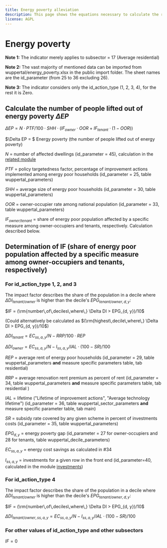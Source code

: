 ```yaml
---
title: Energy poverty alleviation
description: This page shows the equations necessary to calculate the reduction in energy poverty.
license: AGPL
---
```


<!--
© 2023 Fraunhofer-Gesellschaft e.V., München

SPDX-License-Identifier: AGPL-3.0-or-later
-->

Energy poverty
===

**Note 1:** The indicator merely applies to subsector = 17 (Average residential)

**Note 2:** The vast majority of mentioned data can be imported from wuppertal/energy_poverty.xlsx in the public import folder.
The sheet names are the id_parameter (from 25 to 36 excluding 26).

**Note 3:** The indicator considers only the id_action_type (1, 2, 3, 4), for the rest it is Zero.

Calculate the number of people lifted out of energy poverty $\Delta EP$
-


$\Delta EP =  N \cdot PTF / 100 \cdot SHH  \cdot
 \left( IF_{owner} \cdot OOR + IF_{tenant} \cdot (1 - OOR) \right)$

$\Delta EP = $ Energy poverty (the number of people lifted out of energy poverty)

$N$ = number of affected dwellings (id_parameter = 45), calculation in the [related module](../modules/N_affected_dwellings.md)

$PTF$ = policy targetedness factor, percentage of improvement actions implemented among energy poor households (id_parameter = 25, table wuppertal_parameters)  

$SHH$ = average size of energy poor households (id_parameter = 30, table wuppertal_parameters)

$OOR$ = owner-occupier rate among national population (id_parameter = 33, table wuppertal_parameters)

$IF_{owner/tenant}$ = share of energy poor population affected by a specific measure among owner-occupiers and tenants, respectively. Calculation described below.

Determination of IF (share of energy poor population affected by a specific measure among owner-occupiers and tenants, respectively) 
-

### For id_action_type 1, 2, and 3

<a name = "Determination of IF for id_action_type 1, 2, and 3"></a>


The impact factor describes the share of the population in a decile where $\Delta DI_{tenant/owner}$ is higher than the decile's $EPG_{tenant/owner, d, y}$: 

$IF = (\rm{number\,of\,deciles\,where\,} \Delta DI > EPG_{d, y})/10$ 

(Could alternatively be calculated as $(\rm{highest\,decile\,where\,} \Delta DI > EPG_{d, y})/10$)

$\Delta DI_{tenant} = EC_{ss, a, y}/N - RRP / 100 \cdot REP$

$\Delta DI_{owner} = EC_{ss, a, y}/N - I_{ss, a, y}/IAL \cdot (100 - SR) / 100$

$REP$ = average rent of energy poor households (id_parameter = 29, table wuppertal_parameters **and** measure specific parameters table, tab residential)

$RRP$ = average renovation rent premium as percent of rent (id_parameter = 34, table wuppertal_parameters **and** measure specific parameters table, tab residential )

$IAL$ = lifetime ("Lifetime of improvement actions", "Average technology lifetime") (id_parameter = 36, table wuppertal_sector_parameters **and** measure specific parameter table, tab main)

$SR$ = subsidy rate covered by any given scheme in percent of investments costs (id_parameter = 35, table wuppertal_parameters)

$EPG_{d, y}$ = energy poverty gap (id_parameter = 27 for owner-occupiers and 28 for tenants, table wuppertal_decile_parameters)

$EC_{ss, a, y}$ = energy cost savings as calculated in #34 

$I_{ss, a, y}$ = investments for a given row in the front end (id_parameter=40, calculated in the module [investments](../modules/investments.md))

### For id_action_type 4

The impact factor describes the share of the population in a decile where $\Delta DI_{tenant/owner}$ is higher than the decile's $EPG_{tenant/owner, d, y}$: 

$IF = (\rm{number\,of\,deciles\,where\,} \Delta DI > EPG_{d, y})/10$ 

$\Delta DI_{tenant/owner, ss, a, y} = EC_{ss, a, y}/N - I_{ss, a, y}/IAL \cdot (100 - SR) / 100$

### For other values of id_action_type and other subsectors

$IF = 0$